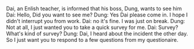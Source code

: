 Dai, an Enlish teacher, is informed that his boss, Dung, wants to see him
Dai: Hello, Did you want to see me?
Dung: Yes Dai please come in. I hope I didn't interrupt you from work.
Dai: no it's fine. I was just on break.
Dung: Not at all, I just wanted you to take a quick survey for me.
Dai: Survey? What's kind of survey?
Dung: Dai, I heard about the incident the other day. So I just want you to respond to a few questions from my questionaire.